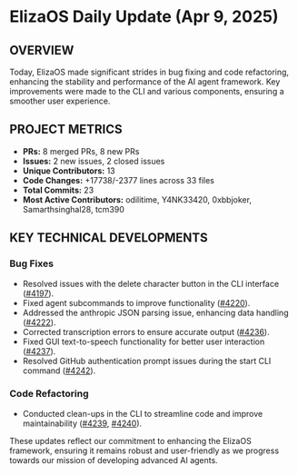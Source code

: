# ElizaOS Daily Update (Apr 9, 2025)

## OVERVIEW 
Today, ElizaOS made significant strides in bug fixing and code refactoring, enhancing the stability and performance of the AI agent framework. Key improvements were made to the CLI and various components, ensuring a smoother user experience.

## PROJECT METRICS
- **PRs:** 8 merged PRs, 8 new PRs
- **Issues:** 2 new issues, 2 closed issues
- **Unique Contributors:** 13
- **Code Changes:** +17738/-2377 lines across 33 files
- **Total Commits:** 23
- **Most Active Contributors:** odilitime, Y4NK33420, 0xbbjoker, Samarthsinghal28, tcm390

## KEY TECHNICAL DEVELOPMENTS

### Bug Fixes
- Resolved issues with the delete character button in the CLI interface ([#4197](https://github.com/elizaos/eliza/pull/4197)).
- Fixed agent subcommands to improve functionality ([#4220](https://github.com/elizaos/eliza/pull/4220)).
- Addressed the anthropic JSON parsing issue, enhancing data handling ([#4222](https://github.com/elizaos/eliza/pull/4222)).
- Corrected transcription errors to ensure accurate output ([#4236](https://github.com/elizaos/eliza/pull/4236)).
- Fixed GUI text-to-speech functionality for better user interaction ([#4237](https://github.com/elizaos/eliza/pull/4237)).
- Resolved GitHub authentication prompt issues during the start CLI command ([#4242](https://github.com/elizaos/eliza/pull/4242)).

### Code Refactoring
- Conducted clean-ups in the CLI to streamline code and improve maintainability ([#4239](https://github.com/elizaos/eliza/pull/4239), [#4240](https://github.com/elizaos/eliza/pull/4240)). 

These updates reflect our commitment to enhancing the ElizaOS framework, ensuring it remains robust and user-friendly as we progress towards our mission of developing advanced AI agents.